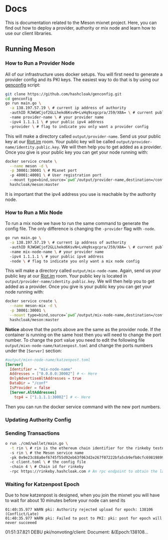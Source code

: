 # Docs
This is documentation related to the Meson mixnet project. Here, you can find out how to deploy a provider, authority or mix node and learn how to use our client libraries.


## Running Meson
### How to Run a Provider Node

All of our infrastructure uses docker setups. You will first need to generate a provider config and its PKI keys. The easiest way to do that is by using our [genconfig](https://github.com/hashcloak/genconfig/#genconfig) script:

```bash
git clone https://github.com/hashcloak/genconfig.git
cd genconfig
go run main.go \
  -a 138.197.57.19 \ # current ip address of authority
  -authID RJWGWCjof2GLLhekd6KsvN+LvHq9sxgcpra/J59/X8A= \ # current public key of authority
  -name provider-name \ # your provider name
  -ipv4 1.1.1.1 \ # your public ipv4 address
  -provider \ # flag to indicate you only want a provider config
```

This will make a directory called `output/provider-name`. Send us your public key at our [Riot.im](https://riot.im/app/#/room/#hashcloak:matrix.org) room. Your public key will be called `output/provider-name/identity.public.key`. We will then help you to get added as a provider. Once you give is your public key you can get your node running with:

```bash
docker service create \
  --name meson -d \
  -p 30001:30001 \ # Mixnet port
  -p 40001:40001 \ # User registration port
  --mount type=bind,source=`pwd`/output/provider-name,destination=/conf \
  hashcloak/meson:master
```

It is important that the ipv4 address you use is reachable by the authority node.

### How to Run a Mix Node

To run a mix node we have to run the same command to generate the config file. The only difference is changing the `-provider` flag with `-node`.

```bash
go run main.go \
  -a 138.197.57.19 \ # current ip address of authority
  -authID RJWGWCjof2GLLhekd6KsvN+LvHq9sxgcpra/J59/X8A= \ # current public key of authority
  -name mix-node-name \ # your provider name
  -ipv4 1.1.1.1 \ # your public ipv4 address
  -node \ # flag to indicate you only want a mix node config
```

This will make a directory called `output/mix-node-name`. Again, send us your public key at our [Riot.im](https://riot.im/app/#/room/#hashcloak:matrix.org) room. Your public key is located in `output/provider-name/identity.public.key`. We will then help you to get added as a provider. Once you give is your public key you can get your node running with:


```bash
docker service create \
  --name meson-mix -d \
  -p 30001:30001 \
  --mount type=bind,source=`pwd`/output/mix-node-name,destination=/conf \
  hashcloak/meson:master
```

__Notice__ above that the ports above are the same as the provider node. If the container is running on the same host then you will need to change the port number. To change the port value you need to edit the following file `output/mixn-node-name/katzenpost.toml` and change the ports numbers under the `[Server]` section:

```toml
#output/mixn-node-name/katzenpost.toml
[Server]
  Identifier = "mix-node-name"
  Addresses = ["0.0.0.0:30002"] # <- Here
  OnlyAdvertiseAltAddresses = true
  DataDir = "/conf"
  IsProvider = false
  [Server.AltAddresses]
    tcp4 = ["1.1.1.1:30002"] # <- Here
```

Then you can run the docker service command with the new port numbers.


### Updating Authority Config

### Sending Transactions

```bash
o run ./cmd/wallet/main.go \
  -t rin \ # rin is the ethereum chain identifier for the rinkeby testnet
  -s rin \ # the Meson service name
  -pk 0x9e23c88a0ef6745f55d92eb63f063d2e267f07222bfa5cb9efb0cfc698198997 \ # the private key 
  -c client.toml \ # the config file
  -chain 4 \ # Chain id for rinkeby
  -rpc https://rinkeby.hashcloak.com # An rpc endpoint to obtain the latest nonce count and gas price. Only necessary when using a private key.
  ```



### Waiting for Katzenpost Epoch

Due to how katzenpost is designed, when you join the mixnet you will have to wait for about 10 minutes before your node can send its   

```
01:40:35.977 WARN pki: Authority rejected upload for epoch: 138106 (Conflict/Late)
01:40:35.977 WARN pki: Failed to post to PKI: pki: post for epoch will never succeeed
```


01:51:37.821 DEBU pki/nonvoting/client: Document: &{Epoch:138108...
```